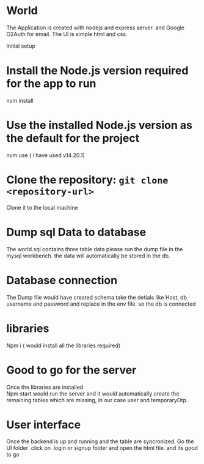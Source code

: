# World

The Application is created with nodejs and express server. and Google O2Auth for email. The UI is simple html and css.

Initial setup

# Install the Node.js version required for the app to run
nvm install

# Use the installed Node.js version as the default for the project
nvm use ( i have used v14.20.1)

# Clone the repository: `git clone <repository-url>`
Clone it to the local machine

# Dump sql Data to database
The world.sql contains three table data please run the dump file in the mysql workbench. the data will automatically be stored in the db.


# Database connection
The Dump file would have created schema take the detials like Host, db username and password and replace in the env file. so the db is connected

# libraries
Npm i ( would install all the libraries required)

# Good to go for the server
Once the libraries are installed  
Npm start would run the server and it would automatically create the remaining tables which are missing, in our case user and temporaryOtp.

# User interface
Once the backend is up and running and the table are syncronized. Go the UI folder .click on .login or signup folder and open the html file. and its good to go
